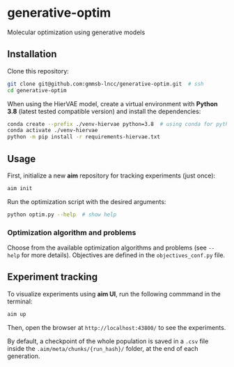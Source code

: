 # generative-optim
Molecular optimization using generative models

## Installation
Clone this repository:

```bash
git clone git@github.com:gmmsb-lncc/generative-optim.git  # ssh
cd generative-optim
```

When using the HierVAE model, create a virtual environment with **Python 3.8** (latest tested compatible version) and install the dependencies:

```bash
conda create --prefix ./venv-hiervae python=3.8  # using conda for python 3.8
conda activate ./venv-hiervae
python -m pip install -r requirements-hiervae.txt
```

## Usage
First, initialize a new **aim** repository for tracking experiments (just once):
```bash
aim init
```

Run the optimization script with the desired arguments:
```bash
python optim.py --help  # show help
```

### Optimization algorithm and problems
Choose from the available optimization algorithms and problems (see `--help` for more details). Objectives are defined in the `objectives_conf.py` file.

## Experiment tracking
To visualize experiments using **aim UI**, run the following commmand in the terminal:
```bash
aim up
```

Then, open the browser at `http://localhost:43800/` to see the experiments.

By default, a checkpoint of the whole population is saved in a `.csv` file inside the `.aim/meta/chunks/{run_hash}/` folder, at the end of each generation.

